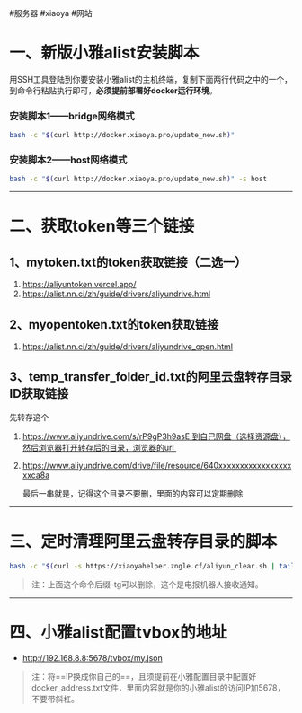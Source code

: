 #服务器 #xiaoya #网站 
# 一、新版小雅alist安装脚本
用SSH工具登陆到你要安装小雅alist的主机终端，复制下面两行代码之中的一个，到命令行粘贴执行即可，**必须提前部署好docker运行环境**。
### 安装脚本1——bridge网络模式
```bash
bash -c "$(curl http://docker.xiaoya.pro/update_new.sh)"
```

### 安装脚本2——host网络模式
```bash
bash -c "$(curl http://docker.xiaoya.pro/update_new.sh)" -s host
```
---
# 二、获取token等三个链接
## 1、mytoken.txt的token获取链接（二选一）
1. https://aliyuntoken.vercel.app/
2. https://alist.nn.ci/zh/guide/drivers/aliyundrive.html

## 2、myopentoken.txt的token获取链接
1. https://alist.nn.ci/zh/guide/drivers/aliyundrive_open.html

## 3、temp_transfer_folder_id.txt的阿里云盘转存目录ID获取链接
先转存这个
1. https://www.aliyundrive.com/s/rP9gP3h9asE 到自己网盘（选择资源盘），然后浏览器打开转存后的目录，浏览器的url 
2. https://www.aliyundrive.com/drive/file/resource/640xxxxxxxxxxxxxxxxxxxca8a 

	最后一串就是，记得这个目录不要删，里面的内容可以定期删除

---
# 三、定时清理阿里云盘转存目录的脚本

```bash
bash -c "$(curl -s https://xiaoyahelper.zngle.cf/aliyun_clear.sh | tail -n +2)" -s 3 -tg
```

> 注：上面这个命令后缀-tg可以删除，这个是电报机器人接收通知。

---
# 四、小雅alist配置tvbox的地址

- http://192.168.8.8:5678/tvbox/my.json
 
> 注：将==IP换成你自己的==，且须提前在小雅配置目录中配置好docker_address.txt文件，里面内容就是你的小雅alist的访问IP加5678，不要带斜杠。